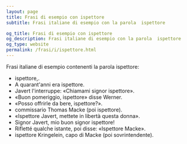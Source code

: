 ```yaml
---
layout: page
title: Frasi di esempio con ispettore 
subtitle: Frasi italiane di esempio con la parola  ispettore

og_title: Frasi di esempio con ispettore 
og_description: Frasi italiane di esempio con la parola  ispettore
og_type: website
permalink: /frasi/i/ispettore.html
---
```


Frasi italiane di esempio contenenti la parola ispettore:


- ispettore,.
- A quarant'anni era ispettore.
- Javert l'interruppe: «Chiamami signor ispettore».
- «Buon pomeriggio, ispettore» disse Werner.
- «Posso offrirle da bere, ispettore?».
- commissario Thomas Macke (poi ispettore).
- «Ispettore Javert, mettete in libertà questa donna».
- Signor Javert, mio buon signor ispettore!
- Rifletté qualche istante, poi disse: «Ispettore Macke».
- ispettore Kringelein, capo di Macke (poi sovrintendente).
